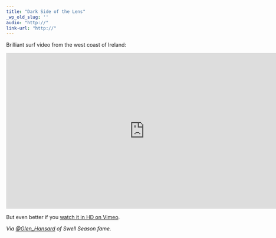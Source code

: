 ```yaml
---
title: "Dark Side of the Lens"
_wp_old_slug: ''
audio: "http://"
link-url: "http://"
---
```

<p>Brilliant surf video from the west coast of Ireland:</p>
<p><iframe src="http://player.vimeo.com/video/14074949" width="750" height="422" frameborder="0"></iframe></p>
<p>But even better if you <a href="http://vimeo.com/14074949">watch it in HD on Vimeo</a>.</p>
<p><em>Via <a href="http://twitter.com/Glen_Hansard/statuses/13377571592863744">@Glen_Hansard</a> of Swell Season fame.</em></p>
